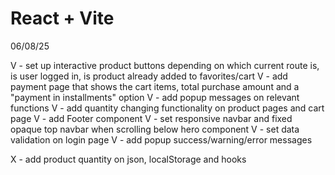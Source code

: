 # React + Vite

06/08/25

V - set up interactive product buttons depending on which current route is, is user logged in, is product already added to favorites/cart
V - add payment page that shows the cart items, total purchase amount and a "payment in installments" option
V - add popup messages on relevant functions
V - add quantity changing functionality on product pages and cart page
V - add Footer component
V - set responsive navbar and fixed opaque top navbar when scrolling below hero component
V - set data validation on login page
V - add popup success/warning/error messages

X - add product quantity on json, localStorage and hooks
